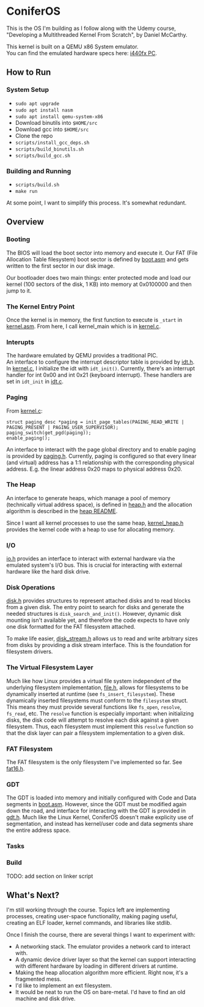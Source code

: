 # ConiferOS
This is the OS I'm building as I follow along with
the Udemy course, "Developing a Multithreaded Kernel From Scratch", 
by Daniel McCarthy.

This kernel is built on a QEMU x86 System emulator.  
You can find the emulated hardware specs here: [i440fx PC](https://www.qemu.org/docs/master/system/i386/pc.html).

## How to Run
### System Setup
- `sudo apt upgrade`
- `sudo apt install nasm`
- `sudo apt install qemu-system-x86`
- Download binutils into `$HOME/src`
- Download gcc into `$HOME/src`
- Clone the repo
- `scripts/install_gcc_deps.sh`
- `scripts/build_binutils.sh`
- `scripts/build_gcc.sh`
### Building and Running
- `scripts/build.sh`
- `make run`

At some point, I want to simplify this process.  It's somewhat redundant.

## Overview

### Booting
The BIOS will load the boot sector into memory and execute it.
Our FAT (File Allocation Table filesystem) boot sector is defined by [boot.asm](src/boot/boot.asm) and gets written to the first sector in our disk image.

Our bootloader does two main things: enter protected mode and load our kernel (100 sectors of the disk, 1 KB) into memory at 0x0100000 and then jump to it.

### The Kernel Entry Point
Once the kernel is in memory, the first function to execute is
`_start` in [kernel.asm](src/kernel.asm).  From here, I call kernel_main
which is in [kernel.c](src/kernel.c).  

### Interupts
The hardware emulated by QEMU provides a traditional PIC.  
An interface to configure the interrupt descriptor table is provided by 
[idt.h](src/idt/idt.h). In [kernel.c](src/kernel.c), I initialize the idt with `idt_init()`.
Currently, there's an interrupt handler for int 0x00 and int 0x21 (keyboard interrupt).
These handlers are set in `idt_init` in [idt.c](src/idt/idt.c). 

### Paging
From [kernel.c](src/kernel.c):
```
struct paging_desc *paging = init_page_tables(PAGING_READ_WRITE | PAGING_PRESENT | PAGING_USER_SUPERVISOR);
paging_switch(get_pgd(paging));
enable_paging();
```

An interface to interact with the page global directory and to enable paging is provided by 
[paging.h](src/memory/paging/paging.h).  Currently, paging is configured so that every linear (and virtual) address 
has a 1:1 relationship with the corresponding physical address. E.g. the linear address 0x20 maps to physical address 0x20.

### The Heap
An interface to generate heaps, which manage a pool of memory (technically virtual address space),
is defined in [heap.h](src/memory/heap/heap.h) and the allocation algorithm is described in 
the [heap README](src/memory/heap/README.md).  

Since I want all kernel processes to use the same heap, [kernel_heap.h](src/memory/heap/kernel_heap.h)
provides the kernel code with a heap to use for allocating memory.

### I/O
[io.h](src/io/io.h) provides an interface to interact with external hardware via the 
emulated system's I/O bus.  This is crucial for interacting with external hardware like
the hard disk drive.

### Disk Operations
[disk.h](src/disk/disk.h) provides structures to represent attached disks and to 
read blocks from a given disk.  The entry point to search for disks and generate the needed structures is `disk_search_and_init()`.
However, dynamic disk mounting isn't available yet,
and therefore the code expects to have only one disk formatted for the FAT filesystem attached.

To make life easier, [disk_stream.h](src/disk/disk_stream.h) allows us to read and write arbitrary sizes from disks 
by providing a disk stream interface.  This is the foundation for filesystem drivers.

### The Virtual Filesystem Layer
Much like how Linux provides a virtual file system independent of the underlying 
filesystem implementation, [file.h](src/fs/file.h), allows for filesystems to be dynamically inserted at runtime
(see `fs_insert_filesystem`).  These dynamically inserted filesystems must conform to the 
`filesystem` struct.  This means they must provide several functions like `fs_open`, `resolve`, `fs_read`, etc.
The `resolve` function is especially important: when initializing disks, the disk code will attempt to resolve each
disk against a given filesystem.  Thus, each filesystem must implement this `resolve` function so that the disk layer can pair 
a filesystem implementation to a given disk.

### FAT Filesystem
The FAT filesystem is the only filesystem I've implemented so far.  See [fat16.h](src/fs/fat/fat16.h).

### GDT
The GDT is loaded into memory and initially configured with Code and Data segments in [boot.asm](src/boot/boot.asm).
However, since the GDT must be modified again down the road, and interface for interacting with the GDT is provided in 
[gdt.h](src/gdt/gdt.h).  Much like the Linux Kernel, ConiferOS doesn't make explicity use of segmentation, 
and instead has kernel/user code and data segments share the entire address space.

### Tasks

### Build
TODO: add section on linker script

## What's Next?
I'm still working through the course.  Topics left are implementing processes, creating user-space
functionality, making paging useful, creating an ELF loader, kernel commands, and libraries like stdlib.

Once I finish the course, there are several things I want to experiment with:
- A networking stack.  The emulator provides a network card to interact with.
- A dynamic device driver layer so that the kernel can support interacting with different hardware by loading in different drivers at runtime.
- Making the heap allocation algorithm more efficient.  Right now, it's a fragmented mess. 
- I'd like to implement an ext filesystem.
- It would be neat to run the OS on bare-metal. I'd have to find an old machine and disk drive.